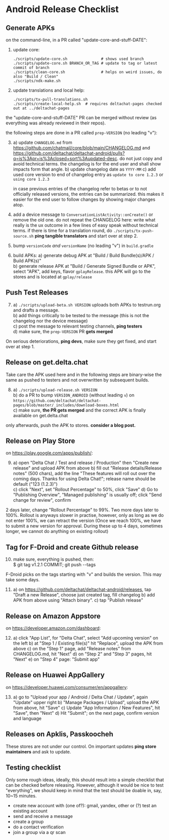 # Android Release Checklist


## Generate APKs

on the command-line, in a PR called "update-core-and-stuff-DATE":

1. update core:
   ```
   ./scripts/update-core.sh               # shows used branch
   ./scripts/update-core.sh BRANCH_OR_TAG # update to tag or latest commit of branch
   ./scripts/clean-core.sh                # helps on weird issues, do also "Build / Clean"
   ./scripts/ndk-make.sh
   ```

2. update translations and local help:
   ```
   ./scripts/tx-pull-translations.sh
   ./scripts/create-local-help.sh  # requires deltachat-pages checked out at ../deltachat-pages
   ```

the "update-core-and-stuff-DATE" PR can be merged without review
(as everything was already reviewed in their repos).

the following steps are done in a PR called `prep-VERSION` (no leading "v"):

3. a) update `CHANGELOG.md`
      from <https://github.com/chatmail/core/blob/main/CHANGELOG.md>
      and <https://github.com/deltachat/deltachat-android/pulls?q=is%3Apr+is%3Aclosed+sort%3Aupdated-desc>.
      do not just copy and avoid technical terms.
      the changelog is for the end user and shall show impacts form that angle.
   b) update changelog date as `YYYY-MM`
   c) add used core version to end of changelog entry
      as `update to core 1.2.3` or `using core 1.2.3`

   in case previous entries of the changelog refer to betas or to not officially released versions,
   the entries can be summarized.
   this makes it easier for the end user to follow changes by showing major changes atop.

4. add a device message to `ConversationListActivity::onCreate()` or remove the old one.
   do not repeat the CHANGELOG here: write what really is the ux outcome
   in a few lines of easy speak without technical terms.
   if there is time for a translation round, do `./scripts/tx-push-source.sh`
   **ping tangible translators** and start over at step 2.

5. bump `versionCode` _and_ `versionName` (no leading "v") in `build.gradle`

6. build APKs:
   a) generate debug APK at "Build / Build Bundle(s)/APK / Build APK(s)"  
   b) generate release APK at "Build / Generate Signed Bundle or APK",
      select "APK", add keys, flavor `gplayRelease`.
      this APK will go to the stores and is located at `gplay/release`


## Push Test Releases

7. a) `./scripts/upload-beta.sh VERSION` uploads both APKs to testrun.org and drafts a message.  
   b) add things critically to be tested to the message (this is not the changelog nor the device message)  
   c) post the message to relevant testing channels, **ping testers**  
   d) make sure, the `prep-VERSION` PR **gets merged**

On serious deteriorations, **ping devs**, make sure they get fixed, and start over at step 1.


## Release on get.delta.chat

Take care the APK used here and in the following steps
are binary-wise the same as pushed to testers and not overwritten by subsequent builds.

8. a) `./scripts/upload-release.sh VERSION`  
   b) do a PR to bump `VERSION_ANDROID` (without leading `v`) on
      `https://github.com/deltachat/deltachat-pages/blob/master/_includes/download-boxes.html`  
   c) make sure, **the PR gets merged**
      and the correct APK is finally available on get.delta.chat

only afterwards, push the APK to stores. **consider a blog post.**


## Release on Play Store

on <https://play.google.com/apps/publish/>:

9. a) open "Delta Chat / Test and release / Production"
      then "Create new release" and upload APK from above
   b) fill out "Release details/Release notes" (500 chars), add the line
      "These features will roll out over the coming days. Thanks for using Delta Chat!";
      release name should be default ("123 (1.2.3)")  
   c) click "Next", set "Rollout Percentage" to 50%, click "Save"
   d) Go to "Publishing Overview", "Managed publishing" is usually off;
      click "Send change for review", confirm

2 days later, change "Rollout Percentage" to 99%. Two more days later to 100%.
Rollout is anyways slower in practise, however,
only as long as we do not enter 100%, we can retract the version
(Once we reach 100%, we have to submit a new version for approval.
During these up to 4 days, sometimes longer, we cannot do anything on existing rollout)


## Tag for F-Droid and create Github release

10. make sure, everything is pushed, then:  
    $ git tag v1.2.1 COMMIT; git push --tags
    
F-Droid picks on the tags starting with "v" and builds the version.
This may take some days.

11. a) on <https://github.com/deltachat/deltachat-android/releases>,
       tap "Draft a new Release", choose just created tag, fill changelog
	b) add APK from above using "Attach binary".
	c) tap "Publish release"


## Release on Amazon Appstore

on <https://developer.amazon.com/dashboard>:

12. a) click "App List", for "Delta Chat", select "Add upcoming version" on the left
    b) at "Step 1 / Existing file(s)" hit "Replace", upload the APK from above
    c) on the "Step 1" page, add "Release notes" from CHANGELOG.md, hit "Next"
    d) on "Step 2" and "Step 3" pages, hit "Next"
    e) on "Step 4" page: "Submit app"


## Release on Huawei AppGallery

on <https://developer.huawei.com/consumer/en/appgallery>:

13. a) go to "Upload your app / Android / Delta Chat / Update", again "Update" upper right
    b) "Manage Packages / Upload", upload the APK from above, hit "Save"
    c) Update "App Information / New Features", hit "Save", then "Next"
    d) Hit "Submit"; on the next page, confirm version and language


## Releases on Apklis, Passkoocheh

These stores are not under our control.
On important updates **ping store maintainers** and ask to update.


## Testing checklist

Only some rough ideas, ideally, this should result into a simple checklist
that can be checked before releasing.
However, although it would be nice to test "everything", we should keep in mind
that the test should be doable in, say, 10~15 minutes.
- create new account with (one of?): gmail, yandex, other
  or (?) test an existing account
- send and receive a message
- create a group
- do a contact verification
- join a group via a qr scan
